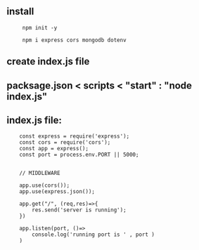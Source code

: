 ## install
         npm init -y

         npm i express cors mongodb dotenv



## create index.js file

## packsage.json < scripts < "start" : "node index.js"

## index.js file:

        const express = require('express');
        const cors = require('cors');
        const app = express();
        const port = process.env.PORT || 5000;


        // MIDDLEWARE

        app.use(cors());
        app.use(express.json());

        app.get("/", (req,res)=>{
            res.send('server is running');
        })

        app.listen(port, ()=>
            console.log('running port is ' , port )
        )

##